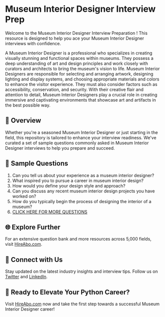 # Museum Interior Designer Interview Prep

Welcome to the Museum Interior Designer Interview Preparation ! This resource is designed to help you ace your Museum Interior Designer interviews with confidence.

A Museum Interior Designer is a professional who specializes in creating visually stunning and functional spaces within museums. They possess a deep understanding of art and design principles and work closely with curators and architects to bring the museum's vision to life. Museum Interior Designers are responsible for selecting and arranging artwork, designing lighting and display systems, and choosing appropriate materials and colors to enhance the visitor experience. They must also consider factors such as accessibility, conservation, and security. With their creative flair and attention to detail, Museum Interior Designers play a crucial role in creating immersive and captivating environments that showcase art and artifacts in the best possible way.

## 🚀 Overview

Whether you're a seasoned Museum Interior Designer or just starting in the field, this repository is tailored to enhance your interview readiness. We've curated a set of sample questions commonly asked in Museum Interior Designer interviews to help you prepare and succeed.

## 📝 Sample Questions

1. Can you tell us about your experience as a museum interior designer?
2. What inspired you to pursue a career in museum interior design?
3. How would you define your design style and approach?
4. Can you discuss any recent museum interior design projects you have worked on?
5. How do you typically begin the process of designing the interior of a museum?
6. [CLICK HERE FOR MORE QUESTIONS](https://hireabo.com/job/6_2_37/Museum%20Interior%20Designer)

## 🌐 Explore Further

For an extensive question bank and more resources across 5,000 fields, visit [HireAbo.com](https://www.hireabo.com).

## 📱 Connect with Us

Stay updated on the latest industry insights and interview tips. Follow us on [Twitter](https://twitter.com/hireabo) and [LinkedIn](https://www.linkedin.com/in/hire-abo-3609972a8/).

## 🚀 Ready to Elevate Your Python Career?

Visit [HireAbo.com](https://www.hireabo.com) now and take the first step towards a successful Museum Interior Designer career!